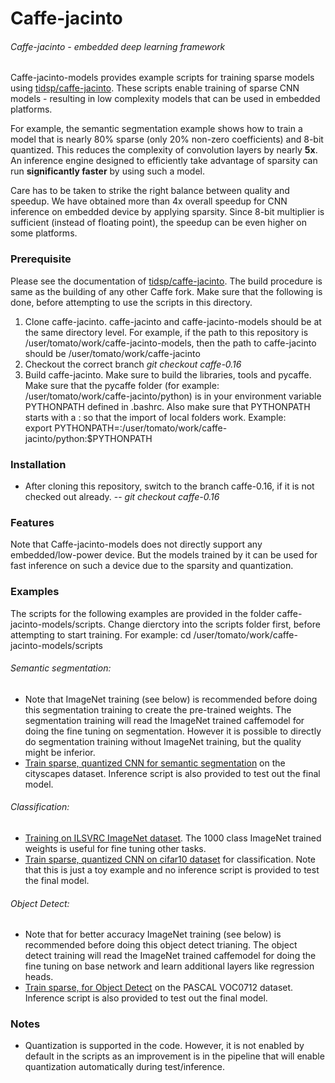 # Caffe-jacinto
###### Caffe-jacinto - embedded deep learning framework

Caffe-jacinto-models provides example scripts for training sparse models using [tidsp/caffe-jacinto](https://github.com/tidsp/caffe-jacinto). These scripts enable training of sparse CNN models - resulting in low complexity models that can be used in embedded platforms. 

For example, the semantic segmentation example shows how to train a model that is nearly 80% sparse (only 20% non-zero coefficients) and 8-bit quantized. This reduces the complexity of convolution layers by nearly <b>5x</b>. An inference engine designed to efficiently take advantage of sparsity can run <b>significantly faster</b> by using such a model. 

Care has to be taken to strike the right balance between quality and speedup. We have obtained more than 4x overall speedup for CNN inference on embedded device by applying sparsity. Since 8-bit multiplier is sufficient (instead of floating point), the speedup can be even higher on some platforms.

### Prerequisite
Please see the documentation of [tidsp/caffe-jacinto](https://github.com/tidsp/caffe-jacinto). The build procedure is same as the building of any other Caffe fork. Make sure that the following is done, before attempting to use the scripts in this directory. 
1.  Clone caffe-jacinto. caffe-jacinto and caffe-jacinto-models should be at the same directory level. For example, if the path to this repository is /user/tomato/work/caffe-jacinto-models, then the path to caffe-jacinto should be /user/tomato/work/caffe-jacinto
2.  Checkout the correct branch
    *git checkout caffe-0.16*
3.  Build caffe-jacinto. Make sure to build the libraries, tools and pycaffe. Make sure that the pycaffe folder (for example:  /user/tomato/work/caffe-jacinto/python) is in your environment variable PYTHONPATH defined in .bashrc. Also make sure that PYTHONPATH starts with a : so that the import of local folders work.
Example:<br>
export PYTHONPATH=:/user/tomato/work/caffe-jacinto/python:$PYTHONPATH

### Installation
* After cloning this repository, switch to the branch caffe-0.16, if it is not checked out already.
-- *git checkout caffe-0.16*

### Features

Note that Caffe-jacinto-models does not directly support any embedded/low-power device. But the models trained by it can be used for fast inference on such a device due to the sparsity and quantization.

### Examples
The scripts for the following examples are provided in the folder caffe-jacinto-models/scripts. Change dierctory into the scripts folder first, before attempting to start training. For example:
cd /user/tomato/work/caffe-jacinto-models/scripts

###### Semantic segmentation:
* Note that ImageNet training (see below) is recommended before doing this segmentation training to create the pre-trained weights. The segmentation training will read the ImageNet trained caffemodel for doing the fine tuning on segmentation. However it is possible to directly do segmentation training without ImageNet training, but the quality might be inferior.
* [Train sparse, quantized CNN for semantic segmentation](docs/Cityscapes_Segmentation_README.md) on the cityscapes dataset. Inference script is also provided to test out the final model.

###### Classification:
* [Training on ILSVRC ImageNet dataset](docs/Imagenet_Classification_README.md). The 1000 class ImageNet trained weights is useful for fine tuning other tasks.
* [Train sparse, quantized CNN on cifar10 dataset](docs/Cifar10_Classification_README.md) for classification. Note that this is just a toy example and no inference script is provided to test the final model.

###### Object Detect:
* Note that for better accuracy ImageNet training (see below) is recommended before doing this object detect trianing. The object detect training will read the ImageNet trained caffemodel for doing the fine tuning on base network and learn additional layers like regression heads. 
* [Train sparse, for Object Detect](docs/VOC0712_ObjectDetect_README.md) on the PASCAL VOC0712 dataset. Inference script is also provided to test out the final model.

### Notes
* Quantization is supported in the code. However, it is not enabled by default in the scripts as an improvement is in the pipeline that will enable quantization automatically during test/inference.


